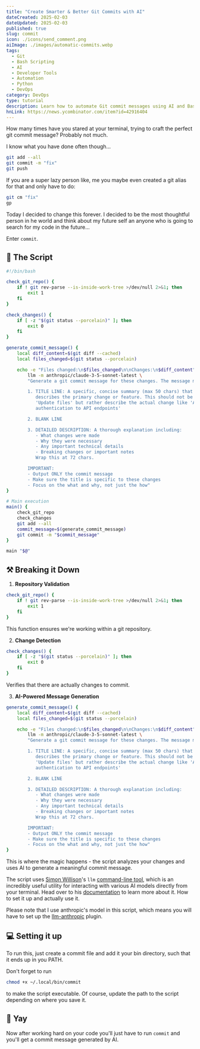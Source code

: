```yaml
---
title: "Create Smarter & Better Git Commits with AI"
dateCreated: 2025-02-03
dateUpdated: 2025-02-03
published: true
slug: commit
icon: ./icons/send_comment.png
aiImage: ./images/automatic-commits.webp
tags:
  - Git
  - Bash Scripting
  - AI
  - Developer Tools
  - Automation
  - Python
  - DevOps
category: DevOps
type: tutorial
description: Learn how to automate Git commit messages using AI and Bash scripting. This tutorial shows you how to create meaningful, consistent commits with minimal effort.
hnLink: https://news.ycombinator.com/item?id=42916404
---
```


How many times have you stared at your terminal, trying to craft the perfect git commit message? Probably not much.

I know what you have done often though...

```bash
git add --all
git commit -m "fix"
git push
```

If you are a super lazy person like, me you maybe even created a git alias for that and only have to do:
```bash
git cm "fix"
gp
```

Today I decided to change this forever. I decided to be the most thoughtful person in he world and think about my future self an anyone who is going to search for my code in the future...

Enter `commit`.

## 🙏 The Script

```bash
#!/bin/bash

check_git_repo() {
    if ! git rev-parse --is-inside-work-tree >/dev/null 2>&1; then
        exit 1
    fi
}

check_changes() {
    if [ -z "$(git status --porcelain)" ]; then
        exit 0
    fi
}

generate_commit_message() {
    local diff_content=$(git diff --cached)
    local files_changed=$(git status --porcelain)

    echo -e "Files changed:\n$files_changed\n\nChanges:\n$diff_content" | \
        llm -m anthropic/claude-3-5-sonnet-latest \
        "Generate a git commit message for these changes. The message must have:

        1. TITLE LINE: A specific, concise summary (max 50 chars) that clearly
           describes the primary change or feature. This should not be generic like
           'Update files' but rather describe the actual change like 'Add user
           authentication to API endpoints'

        2. BLANK LINE

        3. DETAILED DESCRIPTION: A thorough explanation including:
           - What changes were made
           - Why they were necessary
           - Any important technical details
           - Breaking changes or important notes
           Wrap this at 72 chars.

        IMPORTANT:
        - Output ONLY the commit message
        - Make sure the title is specific to these changes
        - Focus on the what and why, not just the how"
}

# Main execution
main() {
    check_git_repo
    check_changes
    git add --all
    commit_message=$(generate_commit_message)
    git commit -m "$commit_message"
}

main "$@"
```

## ⚒️ Breaking it Down


1. **Repository Validation**
```bash
check_git_repo() {
    if ! git rev-parse --is-inside-work-tree >/dev/null 2>&1; then
        exit 1
    fi
}
```
This function ensures we're working within a git repository.

2. **Change Detection**
```bash
check_changes() {
    if [ -z "$(git status --porcelain)" ]; then
        exit 0
    fi
}
```
Verifies that there are actually changes to commit.

3. **AI-Powered Message Generation**
```bash
generate_commit_message() {
    local diff_content=$(git diff --cached)
    local files_changed=$(git status --porcelain)

    echo -e "Files changed:\n$files_changed\n\nChanges:\n$diff_content" | \
        llm -m anthropic/claude-3-5-sonnet-latest \
        "Generate a git commit message for these changes. The message must have:

        1. TITLE LINE: A specific, concise summary (max 50 chars) that clearly
           describes the primary change or feature. This should not be generic like
           'Update files' but rather describe the actual change like 'Add user
           authentication to API endpoints'

        2. BLANK LINE

        3. DETAILED DESCRIPTION: A thorough explanation including:
           - What changes were made
           - Why they were necessary
           - Any important technical details
           - Breaking changes or important notes
           Wrap this at 72 chars.

        IMPORTANT:
        - Output ONLY the commit message
        - Make sure the title is specific to these changes
        - Focus on the what and why, not just the how"
}
```
This is where the magic happens - the script analyzes your changes and uses AI to generate a meaningful commit message.

The script uses [Simon Willison](https://simonwillison.net/)'s `llm` [command-line tool](https://github.com/simonw/llm), which is an incredibly useful utility for interacting with various AI models directly from your terminal. Head over to his [documentation](https://llm.datasette.io/) to learn more about it. How to set it up and actually use it.

Please note that I use anthropic's model in this script, which means you will have to set up the [llm-anthropic](https://github.com/simonw/llm-anthropic) plugin.

## 💻 Setting it up

To run this, just create a commit file and add it your bin directory, such that it ends up in you PATH.

Don't forget to run
```bash
chmod +x ~/.local/bin/commit
```
to make the script executable. Of course, update the path to the script depending on where you save it.


## 🎉 Yay

Now after working hard on your code you'll just have to run `commit` and you'll get a commit message generated by AI.
